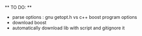 ** TO DO: **

- parse options : gnu getopt.h vs c++ boost program options
- download boost
- automatically download lib with script and gitignore it
